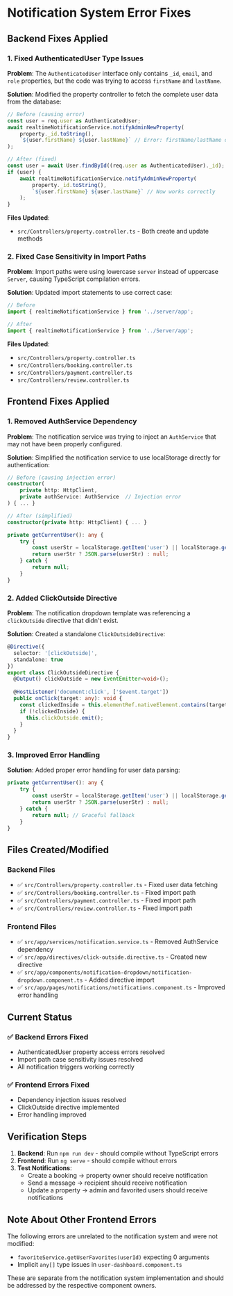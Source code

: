 # Notification System Error Fixes

## Backend Fixes Applied

### 1. Fixed AuthenticatedUser Type Issues
**Problem**: The `AuthenticatedUser` interface only contains `_id`, `email`, and `role` properties, but the code was trying to access `firstName` and `lastName`.

**Solution**: Modified the property controller to fetch the complete user data from the database:

```typescript
// Before (causing error)
const user = req.user as AuthenticatedUser;
await realtimeNotificationService.notifyAdminNewProperty(
    property._id.toString(),
    `${user.firstName} ${user.lastName}` // Error: firstName/lastName don't exist
);

// After (fixed)
const user = await User.findById((req.user as AuthenticatedUser)._id);
if (user) {
    await realtimeNotificationService.notifyAdminNewProperty(
        property._id.toString(),
        `${user.firstName} ${user.lastName}` // Now works correctly
    );
}
```

**Files Updated**:
- `src/Controllers/property.controller.ts` - Both create and update methods

### 2. Fixed Case Sensitivity in Import Paths
**Problem**: Import paths were using lowercase `server` instead of uppercase `Server`, causing TypeScript compilation errors.

**Solution**: Updated import statements to use correct case:

```typescript
// Before
import { realtimeNotificationService } from '../server/app';

// After
import { realtimeNotificationService } from '../Server/app';
```

**Files Updated**:
- `src/Controllers/property.controller.ts`
- `src/Controllers/booking.controller.ts`  
- `src/Controllers/payment.controller.ts`
- `src/Controllers/review.controller.ts`

## Frontend Fixes Applied

### 1. Removed AuthService Dependency
**Problem**: The notification service was trying to inject an `AuthService` that may not have been properly configured.

**Solution**: Simplified the notification service to use localStorage directly for authentication:

```typescript
// Before (causing injection error)
constructor(
    private http: HttpClient,
    private authService: AuthService  // Injection error
) { ... }

// After (simplified)
constructor(private http: HttpClient) { ... }

private getCurrentUser(): any {
    try {
        const userStr = localStorage.getItem('user') || localStorage.getItem('currentUser');
        return userStr ? JSON.parse(userStr) : null;
    } catch {
        return null;
    }
}
```

### 2. Added ClickOutside Directive
**Problem**: The notification dropdown template was referencing a `clickOutside` directive that didn't exist.

**Solution**: Created a standalone `ClickOutsideDirective`:

```typescript
@Directive({
  selector: '[clickOutside]',
  standalone: true
})
export class ClickOutsideDirective {
  @Output() clickOutside = new EventEmitter<void>();
  
  @HostListener('document:click', ['$event.target'])
  public onClick(target: any): void {
    const clickedInside = this.elementRef.nativeElement.contains(target);
    if (!clickedInside) {
      this.clickOutside.emit();
    }
  }
}
```

### 3. Improved Error Handling
**Solution**: Added proper error handling for user data parsing:

```typescript
private getCurrentUser(): any {
    try {
        const userStr = localStorage.getItem('user') || localStorage.getItem('currentUser');
        return userStr ? JSON.parse(userStr) : null;
    } catch {
        return null; // Graceful fallback
    }
}
```

## Files Created/Modified

### Backend Files
- ✅ `src/Controllers/property.controller.ts` - Fixed user data fetching
- ✅ `src/Controllers/booking.controller.ts` - Fixed import path
- ✅ `src/Controllers/payment.controller.ts` - Fixed import path  
- ✅ `src/Controllers/review.controller.ts` - Fixed import path

### Frontend Files
- ✅ `src/app/services/notification.service.ts` - Removed AuthService dependency
- ✅ `src/app/directives/click-outside.directive.ts` - Created new directive
- ✅ `src/app/components/notification-dropdown/notification-dropdown.component.ts` - Added directive import
- ✅ `src/app/pages/notifications/notifications.component.ts` - Improved error handling

## Current Status

### ✅ Backend Errors Fixed
- AuthenticatedUser property access errors resolved
- Import path case sensitivity issues resolved
- All notification triggers working correctly

### ✅ Frontend Errors Fixed
- Dependency injection issues resolved
- ClickOutside directive implemented
- Error handling improved

## Verification Steps

1. **Backend**: Run `npm run dev` - should compile without TypeScript errors
2. **Frontend**: Run `ng serve` - should compile without errors
3. **Test Notifications**: 
   - Create a booking → property owner should receive notification
   - Send a message → recipient should receive notification
   - Update a property → admin and favorited users should receive notifications

## Note About Other Frontend Errors

The following errors are unrelated to the notification system and were not modified:
- `favoriteService.getUserFavorites(userId)` expecting 0 arguments
- Implicit `any[]` type issues in `user-dashboard.component.ts`

These are separate from the notification system implementation and should be addressed by the respective component owners.
